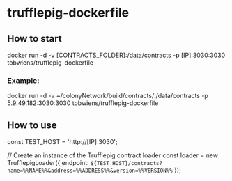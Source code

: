 # trufflepig-dockerfile

## How to start 
docker run -d -v [CONTRACTS_FOLDER]:/data/contracts -p [IP]:3030:3030 tobwiens/trufflepig-dockerfile
 
 
 ### Example:
 docker run -d -v ~/colonyNetwork/build/contracts/:/data/contracts -p 5.9.49.182:3030:3030 tobwiens/trufflepig-dockerfile
 
 
 ## How to use 

const TEST_HOST = 'http://[IP]:3030';

// Create an instance of the Trufflepig contract loader
const loader = new TrufflepigLoader({ endpoint: `${TEST_HOST}/contracts?name=%%NAME%%&address=%%ADDRESS%%&version=%%VERSION%%` });
